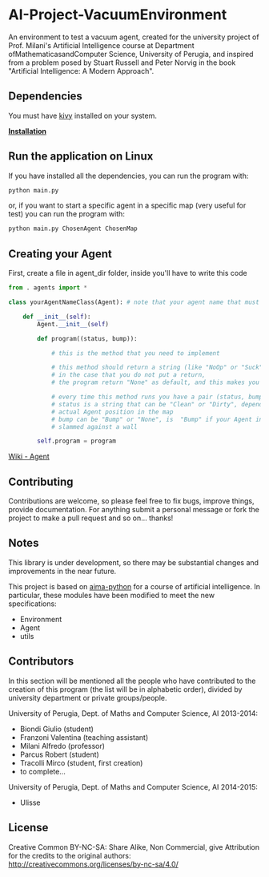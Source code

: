 AI-Project-VacuumEnvironment
============================

An environment to test a vacuum agent, created for the university project of Prof. Milani's Artificial Intelligence course at Department ofMathematicasandComputer Science, University of Perugia, and inspired from a problem posed by Stuart Russell and Peter Norvig in the book "Artificial Intelligence: A Modern Approach". 

## Dependencies

You must have [kivy](http://kivy.org/#home) installed on your system.

[**Installation**](https://github.com/sfcoding-school/AIVacuum/wiki/Install-Kivy)

## Run the application on Linux

If you have installed all the dependencies, you can run the program with:
```bash
python main.py
```
or, if you want to start a specific agent in a specific map (very useful for test) you can run the program with:
```bash
python main.py ChosenAgent ChosenMap
```

## Creating your Agent

First, create a file in agent_dir folder, inside you'll have to write this code 

```python
from . agents import *

class yourAgentNameClass(Agent): # note that your agent name that must finish with "Class"

    def __init__(self):
        Agent.__init__(self)

        def program((status, bump)):

        	# this is the method that you need to implement

        	# this method should return a string (like "NoOp" or "Suck"), 
        	# in the case that you do not put a return, 
        	# the program return "None" as default, and this makes you lose points

        	# every time this method runs you have a pair (status, bump)
			# status is a string that can be "Clean" or "Dirty", depends on the state of your 
			# actual Agent position in the map
			# bump can be "Bump" or "None", is  "Bump" if your Agent in the previous action had 
			# slammed against a wall

        self.program = program
```
[Wiki - Agent](https://github.com/sfcoding-school/AIVacuum/wiki/Creating-your-Agent)

## Contributing

Contributions are welcome, so please feel free to fix bugs, improve things, provide documentation. 
For anything submit a personal message or fork the project to make a pull request and so on... thanks!

## Notes

This library is under development, so there may be substantial changes and improvements in the near future.

This project is based on [aima-python](https://code.google.com/p/aima-python/) for a course of artificial intelligence. In particular, these modules have been modified to meet the new specifications:

* Environment
* Agent
* utils

## Contributors

In this section will be mentioned all the people who have contributed to the creation of this program (the list will be in alphabetic order), divided by university department or private groups/people.

University of Perugia, Dept. of Maths and Computer Science, AI 2013-2014: 
* Biondi Giulio (student)
* Franzoni Valentina (teaching assistant)
* Milani Alfredo (professor)
* Parcus Robert (student)
* Tracolli Mirco (student, first creation)
* to complete...

University of Perugia, Dept. of Maths and Computer Science, AI 2014-2015: 
* Ulisse

## License
Creative Common BY-NC-SA: Share Alike, Non Commercial, give Attribution for the credits to the original authors: http://creativecommons.org/licenses/by-nc-sa/4.0/

